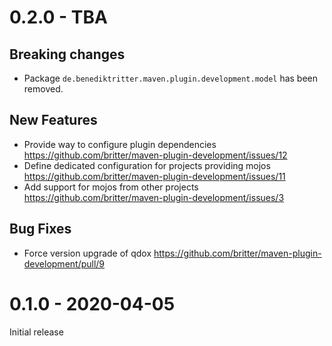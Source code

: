 # 0.2.0 - TBA

## Breaking changes

* Package `de.benediktritter.maven.plugin.development.model` has been removed.

## New Features

* Provide way to configure plugin dependencies
  https://github.com/britter/maven-plugin-development/issues/12
* Define dedicated configuration for projects providing mojos
  https://github.com/britter/maven-plugin-development/issues/11
* Add support for mojos from other projects
  https://github.com/britter/maven-plugin-development/issues/3

## Bug Fixes

* Force version upgrade of qdox
  https://github.com/britter/maven-plugin-development/pull/9

# 0.1.0 - 2020-04-05

Initial release
